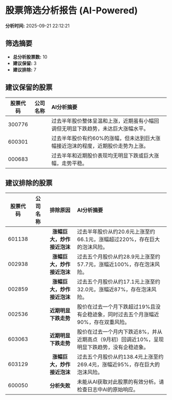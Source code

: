 # 股票筛选分析报告 (AI-Powered)

**分析时间:** 2025-09-21 22:12:21

## 筛选摘要

- **总分析股票数:** 10
- **建议保留:** 3
- **建议排除:** 7

## 建议保留的股票

| 股票代码 | 公司名称 | AI分析摘要 |
|:---:|:---:|:---|
| 300776 |  | 过去半年股价整体呈温和上涨，近期虽有小幅回调但无明显下跌趋势，未达巨大涨幅水平。 |
| 600301 |  | 过去半年股价有约60%的涨幅，但未达到巨大涨幅接近泡沫的程度，近期股价走势为上涨。 |
| 000683 |  | 过去半年和近期股价表现均无明显下跌或巨大涨幅，走势平稳。 |

## 建议排除的股票

| 股票代码 | 公司名称 | 排除原因 | AI分析摘要 |
|:---:|:---:|:---:|:---|
| 601138 |  | **涨幅巨大，炒作接近泡沫** | 过去半年股价从约20.6元上涨至约66.1元，涨幅超过220%，存在巨大的泡沫风险。 |
| 002938 |  | **涨幅巨大，炒作接近泡沫** | 过去五个月股价从约28.9元上涨至约57.7元，涨幅近100%，存在泡沫风险。 |
| 002859 |  | **涨幅巨大，炒作接近泡沫** | 过去五个月股价从约17.1元上涨至约32.0元，涨幅近87%，存在泡沫风险。 |
| 002536 |  | **近期明显下跌走势** | 股价在过去一个月下跌超过19%且没有企稳迹象，同时过去五个月涨幅近90%，存在双重风险。 |
| 603063 |  | **近期明显下跌走势** | 股价在过去一个月内下跌近8%，并从近期高点（9月初）回调近10%，呈现明显下跌趋势，没有企稳迹象。 |
| 603129 |  | **涨幅巨大，炒作接近泡沫** | 过去五个月股价从约138.4元上涨至约269.4元，涨幅近95%，存在巨大的泡沫风险。 |
| 600050 |  | **分析失败** | 未能从AI获取对此股票的有效分析。请检查日志中AI的原始响应。 |
